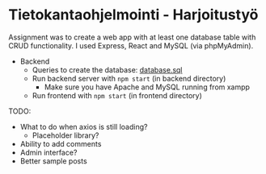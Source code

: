 # Tietokantaohjelmointi - Harjoitustyö

Assignment was to create a web app with at least one database table with CRUD functionality. I used Express, React and MySQL (via phpMyAdmin).

- Backend
  - Queries to create the database: [database.sql](backend/database.sql)
  - Run backend server with `npm start` (in backend directory)
    - Make sure you have Apache and MySQL running from xampp
  - Run frontend with `npm start` (in frontend directory)

TODO:

- What to do when axios is still loading?
  - Placeholder library?
- Ability to add comments
- Admin interface?
- Better sample posts
